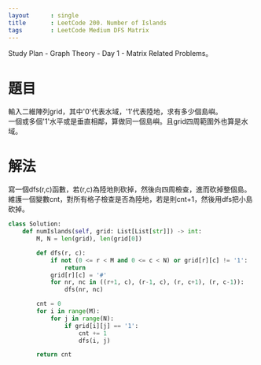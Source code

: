 ```yaml
---
layout      : single
title       : LeetCode 200. Number of Islands
tags 		: LeetCode Medium DFS Matrix
---
```

Study Plan - Graph Theory - Day 1 - Matrix Related Problems。  

# 題目
輸入二維陣列grid，其中'0'代表水域，'1'代表陸地，求有多少個島嶼。  
一個或多個'1'水平或是垂直相鄰，算做同一個島嶼。且grid四周範圍外也算是水域。

# 解法
寫一個dfs(r,c)函數，若(r,c)為陸地則砍掉，然後向四周檢查，進而砍掉整個島。  
維護一個變數cnt，對所有格子檢查是否為陸地，若是則cnt+1，然後用dfs把小島砍掉。

```python
class Solution:
    def numIslands(self, grid: List[List[str]]) -> int:
        M, N = len(grid), len(grid[0])

        def dfs(r, c):
            if not (0 <= r < M and 0 <= c < N) or grid[r][c] != '1':
                return
            grid[r][c] = '#'
            for nr, nc in ((r+1, c), (r-1, c), (r, c+1), (r, c-1)):
                dfs(nr, nc)

        cnt = 0
        for i in range(M):
            for j in range(N):
                if grid[i][j] == '1':
                    cnt += 1
                    dfs(i, j)

        return cnt
```

